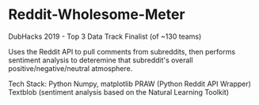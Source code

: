 # Reddit-Wholesome-Meter
DubHacks 2019 - Top 3 Data Track Finalist (of ~130 teams)

Uses the Reddit API to pull comments from subreddits, then performs sentiment analysis to deteremine that subreddit's overall positive/negative/neutral atmosphere.

Tech Stack:
Python
Numpy, matplotlib
PRAW (Python Reddit API Wrapper)
Textblob (sentiment analysis based on the Natural Learning Toolkit)
